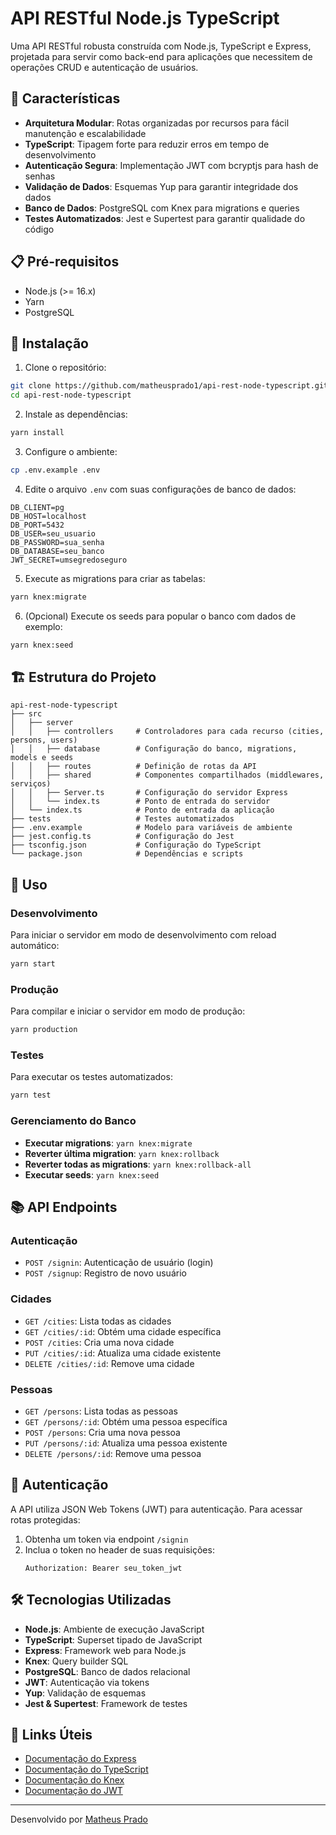 # API RESTful Node.js TypeScript

Uma API RESTful robusta construída com Node.js, TypeScript e Express, projetada para servir como back-end para aplicações que necessitem de operações CRUD e autenticação de usuários.

## 🚀 Características

- **Arquitetura Modular**: Rotas organizadas por recursos para fácil manutenção e escalabilidade
- **TypeScript**: Tipagem forte para reduzir erros em tempo de desenvolvimento
- **Autenticação Segura**: Implementação JWT com bcryptjs para hash de senhas
- **Validação de Dados**: Esquemas Yup para garantir integridade dos dados
- **Banco de Dados**: PostgreSQL com Knex para migrations e queries
- **Testes Automatizados**: Jest e Supertest para garantir qualidade do código

## 📋 Pré-requisitos

- Node.js (>= 16.x)
- Yarn
- PostgreSQL

## 🔧 Instalação

1. Clone o repositório:

```bash
git clone https://github.com/matheusprado1/api-rest-node-typescript.git
cd api-rest-node-typescript
```

2. Instale as dependências:

```bash
yarn install
```

3. Configure o ambiente:

```bash
cp .env.example .env
```

4. Edite o arquivo `.env` com suas configurações de banco de dados:

```
DB_CLIENT=pg
DB_HOST=localhost
DB_PORT=5432
DB_USER=seu_usuario
DB_PASSWORD=sua_senha
DB_DATABASE=seu_banco
JWT_SECRET=umsegredoseguro
```

5. Execute as migrations para criar as tabelas:

```bash
yarn knex:migrate
```

6. (Opcional) Execute os seeds para popular o banco com dados de exemplo:

```bash
yarn knex:seed
```

## 🏗️ Estrutura do Projeto

```
api-rest-node-typescript
├── src
│   ├── server
│   │   ├── controllers     # Controladores para cada recurso (cities, persons, users)
│   │   ├── database        # Configuração do banco, migrations, models e seeds
│   │   ├── routes          # Definição de rotas da API
│   │   ├── shared          # Componentes compartilhados (middlewares, serviços)
│   │   ├── Server.ts       # Configuração do servidor Express
│   │   └── index.ts        # Ponto de entrada do servidor
│   └── index.ts            # Ponto de entrada da aplicação
├── tests                   # Testes automatizados
├── .env.example            # Modelo para variáveis de ambiente
├── jest.config.ts          # Configuração do Jest
├── tsconfig.json           # Configuração do TypeScript
└── package.json            # Dependências e scripts
```

## 🚀 Uso

### Desenvolvimento

Para iniciar o servidor em modo de desenvolvimento com reload automático:

```bash
yarn start
```

### Produção

Para compilar e iniciar o servidor em modo de produção:

```bash
yarn production
```

### Testes

Para executar os testes automatizados:

```bash
yarn test
```

### Gerenciamento do Banco

- **Executar migrations**: `yarn knex:migrate`
- **Reverter última migration**: `yarn knex:rollback`
- **Reverter todas as migrations**: `yarn knex:rollback-all`
- **Executar seeds**: `yarn knex:seed`

## 📚 API Endpoints

### Autenticação

- `POST /signin`: Autenticação de usuário (login)
- `POST /signup`: Registro de novo usuário

### Cidades

- `GET /cities`: Lista todas as cidades
- `GET /cities/:id`: Obtém uma cidade específica
- `POST /cities`: Cria uma nova cidade
- `PUT /cities/:id`: Atualiza uma cidade existente
- `DELETE /cities/:id`: Remove uma cidade

### Pessoas

- `GET /persons`: Lista todas as pessoas
- `GET /persons/:id`: Obtém uma pessoa específica
- `POST /persons`: Cria uma nova pessoa
- `PUT /persons/:id`: Atualiza uma pessoa existente
- `DELETE /persons/:id`: Remove uma pessoa

## 🔐 Autenticação

A API utiliza JSON Web Tokens (JWT) para autenticação. Para acessar rotas protegidas:

1. Obtenha um token via endpoint `/signin`
2. Inclua o token no header de suas requisições:
   ```
   Authorization: Bearer seu_token_jwt
   ```

## 🛠️ Tecnologias Utilizadas

- **Node.js**: Ambiente de execução JavaScript
- **TypeScript**: Superset tipado de JavaScript
- **Express**: Framework web para Node.js
- **Knex**: Query builder SQL
- **PostgreSQL**: Banco de dados relacional
- **JWT**: Autenticação via tokens
- **Yup**: Validação de esquemas
- **Jest & Supertest**: Framework de testes

## 🔗 Links Úteis

- [Documentação do Express](https://expressjs.com/)
- [Documentação do TypeScript](https://www.typescriptlang.org/docs/)
- [Documentação do Knex](http://knexjs.org/)
- [Documentação do JWT](https://jwt.io/introduction/)

---

Desenvolvido por [Matheus Prado](https://github.com/matheusprado1)
